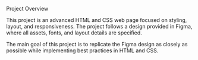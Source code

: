Project Overview

This project is an advanced HTML and CSS web page focused on styling, layout, and responsiveness. The project follows a design provided in Figma, where all assets, fonts, and layout details are specified.

The main goal of this project is to replicate the Figma design as closely as possible while implementing best practices in HTML and CSS.
